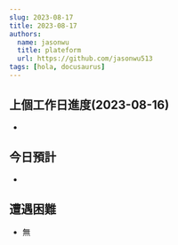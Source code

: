 ```yaml
---
slug: 2023-08-17
title: 2023-08-17
authors:
  name: jasonwu
  title: plateform
  url: https://github.com/jasonwu513
tags: [hola, docusaurus]
---
```



## 上個工作日進度(2023-08-16)
-  


## 今日預計

-  

## 遭遇困難

- 無
